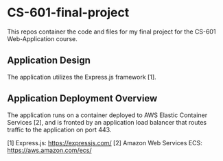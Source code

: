 # CS-601-final-project
This repos container the code and files for my final project for the CS-601 Web-Application course.

## Application Design
The application utilizes the Express.js framework [1].

## Application Deployment Overview
The application runs on a container deployed to AWS Elastic Container Services [2], and is fronted by an application load balancer that routes traffic to the application on port 443. 

[1] Express.js: https://expressjs.com/
[2] Amazon Web Services ECS: https://aws.amazon.com/ecs/

